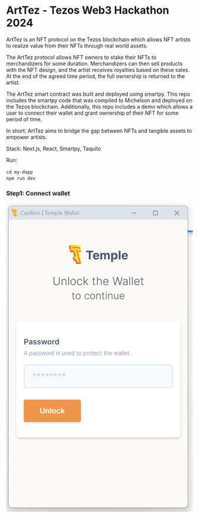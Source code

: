 # ArtTez - Tezos Web3 Hackathon 2024

ArtTez is an NFT protocol on the Tezos blockchain which allows NFT artists to
realize value from their NFTs through real world assets.

The ArtTez protocol allows NFT owners to stake their NFTs to merchandizers for
some duration. Merchandizers can then sell products with the NFT design, and the
artist receives royalties based on these sales. At the end of the agreed time period,
the full ownership is returned to the artist.

The ArtTez smart contract was built and deployed using smartpy. This repo includes
the smartpy code that was compiled to Michelson and deployed on the Tezos blockchain.
Additionally, this repo includes a demo which allows a user to connect their wallet
and grant ownership of their NFT for some period of time.

In short: ArtTez aims to bridge the gap between NFTs and tangible assets to empower artists.

Stack: Next.js, React, Smartpy, Taquito

Run:

`cd my-dapp`  
`npm run dev`  


### Step1: Connect wallet
![Example Image](images/wallet_prompt.png)
